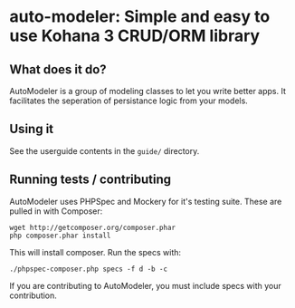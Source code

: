 # auto-modeler: Simple and easy to use Kohana 3 CRUD/ORM library

## What does it do?

AutoModeler is a group of modeling classes to let you write better apps. It facilitates the seperation of persistance logic from your models.

## Using it

See the userguide contents in the `guide/` directory.

## Running tests / contributing

AutoModeler uses PHPSpec and Mockery for it's testing suite. These are pulled in with Composer:

	wget http://getcomposer.org/composer.phar
	php composer.phar install

This will install composer. Run the specs with:

	./phpspec-composer.php specs -f d -b -c

If you are contributing to AutoModeler, you must include specs with your contribution.
